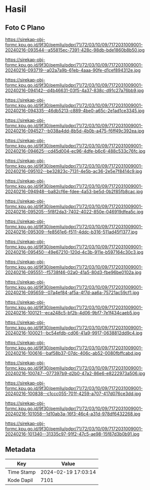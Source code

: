 # Hasil

## Foto C Plano

https://sirekap-obj-formc.kpu.go.id/9f30/pemilu/pdpr/71/72/03/10/09/7172031009001-20240216-093544--a55815ec-7391-428c-98db-bde1860b8b50.jpg

https://sirekap-obj-formc.kpu.go.id/9f30/pemilu/pdpr/71/72/03/10/09/7172031009001-20240216-093719--a02a7a9b-61eb-4aaa-90fe-d1cef894312e.jpg

https://sirekap-obj-formc.kpu.go.id/9f30/pemilu/pdpr/71/72/03/10/09/7172031009001-20240216-094142--d4b46631-03f5-4a37-838c-d91c27a76bb9.jpg

https://sirekap-obj-formc.kpu.go.id/9f30/pemilu/pdpr/71/72/03/10/09/7172031009001-20240216-094335--46db5213-c889-4be0-a65c-2e1ad1ce3345.jpg

https://sirekap-obj-formc.kpu.go.id/9f30/pemilu/pdpr/71/72/03/10/09/7172031009001-20240216-094527--b038a4dd-8b5d-4b0b-a475-f6ff49c392ea.jpg

https://sirekap-obj-formc.kpu.go.id/9f30/pemilu/pdpr/71/72/03/10/09/7172031009001-20240216-094625--cd45d004-ec96-4dfe-b6c6-488c533c76fc.jpg

https://sirekap-obj-formc.kpu.go.id/9f30/pemilu/pdpr/71/72/03/10/09/7172031009001-20240216-095102--be32823c-7131-4e5b-ac36-2e5e7f8414c9.jpg

https://sirekap-obj-formc.kpu.go.id/9f30/pemilu/pdpr/71/72/03/10/09/7172031009001-20240216-094948--ba82cf6e-fdee-4a53-be5d-0b2f85fb8cac.jpg

https://sirekap-obj-formc.kpu.go.id/9f30/pemilu/pdpr/71/72/03/10/09/7172031009001-20240216-095205--5f8f2da3-7402-4022-850e-046919dfea5c.jpg

https://sirekap-obj-formc.kpu.go.id/9f30/pemilu/pdpr/71/72/03/10/09/7172031009001-20240216-095309--fe8561e6-f511-4ddc-b316-511ad45f1377.jpg

https://sirekap-obj-formc.kpu.go.id/9f30/pemilu/pdpr/71/72/03/10/09/7172031009001-20240216-095450--49e67210-120d-4c3b-911e-b597164c30c3.jpg

https://sirekap-obj-formc.kpu.go.id/9f30/pemilu/pdpr/71/72/03/10/09/7172031009001-20240216-095551--f5738f46-02a0-41a5-80d3-fbe96be0102a.jpg

https://sirekap-obj-formc.kpu.go.id/9f30/pemilu/pdpr/71/72/03/10/09/7172031009001-20240216-095659--07a4ef84-af5a-4f7d-aa6a-75721ac59cf1.jpg

https://sirekap-obj-formc.kpu.go.id/9f30/pemilu/pdpr/71/72/03/10/09/7172031009001-20240216-100121--eca248c5-bf2b-4d06-9bf7-7e1f434caeb5.jpg

https://sirekap-obj-formc.kpu.go.id/9f30/pemilu/pdpr/71/72/03/10/09/7172031009001-20240216-100021--bc54efdb-cd06-41a9-9917-0638812dd9c4.jpg

https://sirekap-obj-formc.kpu.go.id/9f30/pemilu/pdpr/71/72/03/10/09/7172031009001-20240216-100616--baf58b37-07dc-406c-ab52-0080fbffcabd.jpg

https://sirekap-obj-formc.kpu.go.id/9f30/pemilu/pdpr/71/72/03/10/09/7172031009001-20240216-100747--077397b9-d2b0-47a2-86e6-e8222973a506.jpg

https://sirekap-obj-formc.kpu.go.id/9f30/pemilu/pdpr/71/72/03/10/09/7172031009001-20240216-100838--c1ccc055-701f-4259-a707-417d076ce3dd.jpg

https://sirekap-obj-formc.kpu.go.id/9f30/pemilu/pdpr/71/72/03/10/09/7172031009001-20240216-101058--1d10ab3a-16f3-46c4-a31d-978df6432268.jpg

https://sirekap-obj-formc.kpu.go.id/9f30/pemilu/pdpr/71/72/03/10/09/7172031009001-20240216-101340--31335c97-91f2-47c5-ae98-15f87d3b0b91.jpg


## Metadata

| Key        | Value               |
| ---------- | ------------------- |
| Time Stamp | 2024-02-19 17:03:14 |
| Kode Dapil | 7101                |



